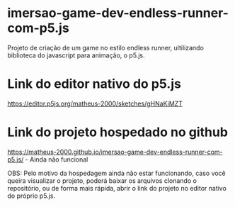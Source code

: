 # imersao-game-dev-endless-runner-com-p5.js
Projeto de criação de um game no estilo endless runner, ultilizando biblioteca do javascript para animação, o p5.js.

# Link do editor nativo do p5.js
https://editor.p5js.org/matheus-2000/sketches/gHNaKiMZT

# Link do projeto hospedado no github
https://matheus-2000.github.io/imersao-game-dev-endless-runner-com-p5.js/  - Ainda não funcional

OBS: Pelo motivo da hospedagem ainda não estar funcionando, caso você queira visualizar o projeto, poderá baixar os arquivos clonando o repositório, ou de forma mais rápida, abrir o link do projeto no editor nativo do próprio p5.js.
